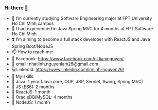 ### Hi there 👋

- 🔭 I’m currently studying Software Engineering major at FPT University Ho Chi Minh campus
- 🌱 I had experienced in Java Spring MVC for 4 months at FPT Software Ho Chi Minh
- ❣️ I'm aiming to become a full stack developer with ReactJS and Java Spring Boot/NodeJS
- 📫 How to reach me: 
- 🚀 Facebook: https://www.facebook.com/nl.liamnguyen/
- 💌 email: nhatlinh.nguyenlam26@gmail.com
- 💻LinkedId: https://www.linkedin.com/in/linh-nguyen26/
- 🍍 My skills:
- 🦞 Java: 1 year (Java core, OOP, JSP, Servlet, Swing, Spring MVC)
- 🦐 JS (ES6): 2 months
- 🦑 ReactJS: 1 month
- 🍩 OracleDB/MySQL: 4 months
- 🧁 NodeJS: 1 month
